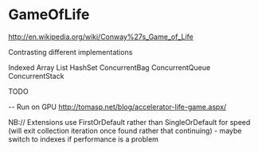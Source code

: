 GameOfLife
==========

http://en.wikipedia.org/wiki/Conway%27s_Game_of_Life


Contrasting different implementations

Indexed Array
List
HashSet
ConcurrentBag
ConcurrentQueue
ConcurrentStack



TODO

-- Run on GPU http://tomasp.net/blog/accelerator-life-game.aspx/

NB:// Extensions use FirstOrDefault rather than SingleOrDefault for speed (will exit collection iteration once found rather that continuing) - maybe switch to indexes if performance is a problem
